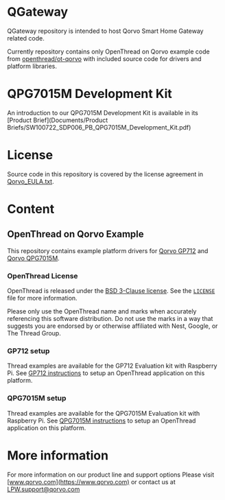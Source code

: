 # QGateway

QGateway repository is intended to host Qorvo Smart Home Gateway related code. 

Currently repository contains only OpenThread on Qorvo example code from [openthread/ot-qorvo](https://github.com/openthread/ot-qorvo) with included source code for drivers and platform libraries.

# QPG7015M Development Kit

An introduction to our QPG7015M Development Kit is available in its [Product Brief](Documents/Product Briefs/SW100722_SDP006_PB_QPG7015M_Development_Kit.pdf)

# License

Source code in this repository is covered by the license agreement in [Qorvo_EULA.txt](Qorvo_EULA.txt).

# Content
## OpenThread on Qorvo Example

This repository contains example platform drivers for [Qorvo GP712](https://www.qorvo.com/products/p/GP712) and [Qorvo QPG7015M](https://www.qorvo.com/products/p/QPG7015M).

### OpenThread License

OpenThread is released under the [BSD 3-Clause license](https://github.com/openthread/ot-qorvo/blob/main/LICENSE). See the [`LICENSE`](https://github.com/openthread/ot-qorvo/blob/main/LICENSE) file for more information.

Please only use the OpenThread name and marks when accurately referencing this software distribution. Do not use the marks in a way that suggests you are endorsed by or otherwise affiliated with Nest, Google, or The Thread Group.

### GP712 setup

Thread examples are available for the GP712 Evaluation kit with Raspberry Pi. See [GP712 instructions](Documents/Guides/user_manual_ot_gp712.md) to setup an OpenThread application on this platform.

### QPG7015M setup

Thread examples are available for the QPG7015M Evaluation kit with Raspberry Pi. See [QPG7015M instructions](Documents/Guides/user_manual_ot_qpg7015M.md) to setup an OpenThread application on this platform.

# More information

For more information on our product line and support options
Please visit [www.qorvo.com](https://www.qorvo.com) or contact us at <LPW.support@qorvo.com>
